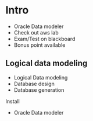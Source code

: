 # Intro

- Oracle Data modeler
- Check out aws lab
- Exam/Test on blackboard
- Bonus point available

## Logical data modeling

- Logical Data modeling
- Database design
- Database generation

Install

- Oracle Data modeler